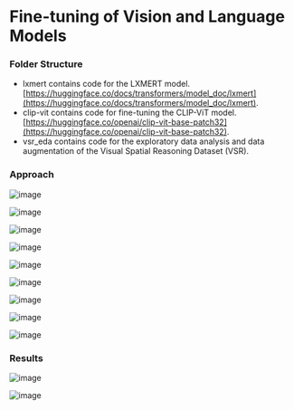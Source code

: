 # Fine-tuning of Vision and Language Models

### Folder Structure
* lxmert contains code for the LXMERT model. [https://huggingface.co/docs/transformers/model_doc/lxmert](https://huggingface.co/docs/transformers/model_doc/lxmert).
* clip-vit contains code for fine-tuning the CLIP-ViT model. [https://huggingface.co/openai/clip-vit-base-patch32](https://huggingface.co/openai/clip-vit-base-patch32).
* vsr_eda contains code for the exploratory data analysis and data augmentation of the Visual Spatial Reasoning Dataset (VSR).
  
### Approach
  
![image](https://github.com/esyker/Fine-tuning-Vision-Language-Models/assets/50277636/136fe38f-1a60-405a-b516-a526b5a0734a)

![image](https://github.com/esyker/Fine-tuning-Vision-Language-Models/assets/50277636/59813815-c87c-4582-b102-c2a814d744ec)

![image](https://github.com/esyker/Fine-tuning-Vision-Language-Models/assets/50277636/309ad288-7b4b-4bdd-bff6-628a7a642fec)

![image](https://github.com/esyker/Fine-tuning-Vision-Language-Models/assets/50277636/1aa6d3a6-e415-4bcf-8ef2-e776566f5e63)

![image](https://github.com/esyker/Fine-tuning-Vision-Language-Models/assets/50277636/5c3f9e53-4e14-4d90-9ecb-8784c7c95642)

![image](https://github.com/esyker/Fine-tuning-Vision-Language-Models/assets/50277636/f143af4a-a103-40b9-8619-604c521201e8)

![image](https://github.com/esyker/Fine-tuning-Vision-Language-Models/assets/50277636/0e340a88-fad2-48ab-9848-bd9696e19c3f)

![image](https://github.com/esyker/Fine-tuning-Vision-Language-Models/assets/50277636/d1ad75a4-1d00-4c9b-8574-7254ef18acd3)

![image](https://github.com/esyker/Fine-tuning-Vision-Language-Models/assets/50277636/839ca14c-b802-4b64-857a-abc223870432)

### Results

![image](https://github.com/esyker/Fine-tuning-Vision-Language-Models/assets/50277636/262ab571-82a9-430b-9497-3890d657cfb7)

![image](https://github.com/esyker/Fine-tuning-Vision-Language-Models/assets/50277636/0bdc734c-5d9d-44da-9c47-a27fbe8d90cf)








